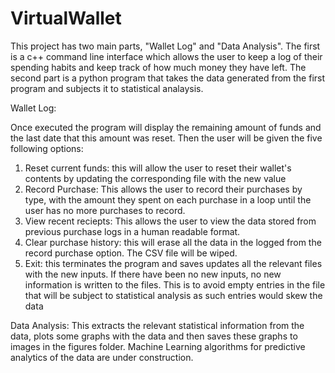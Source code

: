 # VirtualWallet
This project has two main parts, "Wallet Log" and "Data Analysis". The first is a c++ command line interface which allows the user to keep a log of their spending habits and keep track of how much money they have left.
The second part is a python program that takes the data generated from the first program and subjects it to statistical analaysis.

Wallet Log:

Once executed the program will display the remaining amount of funds and the last date that this amount was reset.
Then the user will be given the five following options:

1. Reset current funds: this will allow the user to reset their wallet's contents by updating the corresponding file with the new value
2. Record Purchase: This allows the user to record their purchases by type, with the amount they spent on each purchase in a loop until the user has no more purchases to record.
3. View recent reciepts: This allows the user to view the data stored from previous purchase logs in a human readable format. 
4. Clear purchase history: this will erase all the data in the logged from the record purchase option. The CSV file will be wiped.
5. Exit: this terminates the program and saves updates all the relevant files with the new inputs. If there have been no new inputs, no new information is written to the files. This is to avoid empty entries in the file that will be subject to statistical analysis as such entries would skew the data



Data Analysis:
This extracts the relevant statistical information from the data, plots some graphs with the data and then saves these graphs to images in the figures folder.
Machine Learning algorithms for predictive analytics of the data are under construction.





